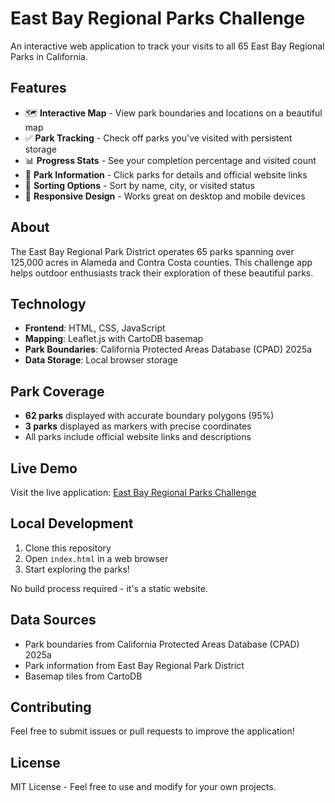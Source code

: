 # East Bay Regional Parks Challenge

An interactive web application to track your visits to all 65 East Bay Regional Parks in California.

## Features

- 🗺️ **Interactive Map** - View park boundaries and locations on a beautiful map
- ✅ **Park Tracking** - Check off parks you've visited with persistent storage
- 📊 **Progress Stats** - See your completion percentage and visited count
- 🔗 **Park Information** - Click parks for details and official website links
- 🔄 **Sorting Options** - Sort by name, city, or visited status
- 📱 **Responsive Design** - Works great on desktop and mobile devices

## About

The East Bay Regional Park District operates 65 parks spanning over 125,000 acres in Alameda and Contra Costa counties. This challenge app helps outdoor enthusiasts track their exploration of these beautiful parks.

## Technology

- **Frontend**: HTML, CSS, JavaScript
- **Mapping**: Leaflet.js with CartoDB basemap
- **Park Boundaries**: California Protected Areas Database (CPAD) 2025a
- **Data Storage**: Local browser storage

## Park Coverage

- **62 parks** displayed with accurate boundary polygons (95%)
- **3 parks** displayed as markers with precise coordinates
- All parks include official website links and descriptions

## Live Demo

Visit the live application: [East Bay Regional Parks Challenge](https://yourusername.github.io/east-bay-parks-challenge)

## Local Development

1. Clone this repository
2. Open `index.html` in a web browser
3. Start exploring the parks!

No build process required - it's a static website.

## Data Sources

- Park boundaries from California Protected Areas Database (CPAD) 2025a
- Park information from East Bay Regional Park District
- Basemap tiles from CartoDB

## Contributing

Feel free to submit issues or pull requests to improve the application!

## License

MIT License - Feel free to use and modify for your own projects.
